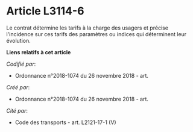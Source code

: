 # Article L3114-6

Le contrat détermine les tarifs à la charge des usagers et précise l'incidence sur ces tarifs des paramètres ou indices qui
déterminent leur évolution.

**Liens relatifs à cet article**

_Codifié par_:

  - Ordonnance n°2018-1074 du 26 novembre 2018 - art.

_Créé par_:

  - Ordonnance n°2018-1074 du 26 novembre 2018 - art.

_Cité par_:

  - Code des transports - art. L2121-17-1 (V)
